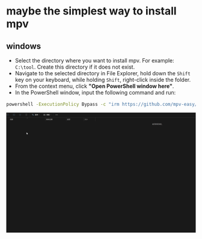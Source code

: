# maybe the simplest way to install mpv

## windows

- Select the directory where you want to install mpv. For example: `C:\tool`. Create this directory if it does not exist.
- Navigate to the selected directory in File Explorer, hold down the `Shift` key on your keyboard, while holding `Shift`, right-click inside the folder.
- From the context menu, click **"Open PowerShell window here"**.
- In the PowerShell window, input the following command and run:

```bash
powershell -ExecutionPolicy Bypass -c "irm https://github.com/mpv-easy/install/releases/latest/download/install.ps1 | iex"
```

<div style="display: flex;">
  <img src="https://github.com/mpv-easy/install/raw/main/assets/install.gif" alt="install"/>
</div>
